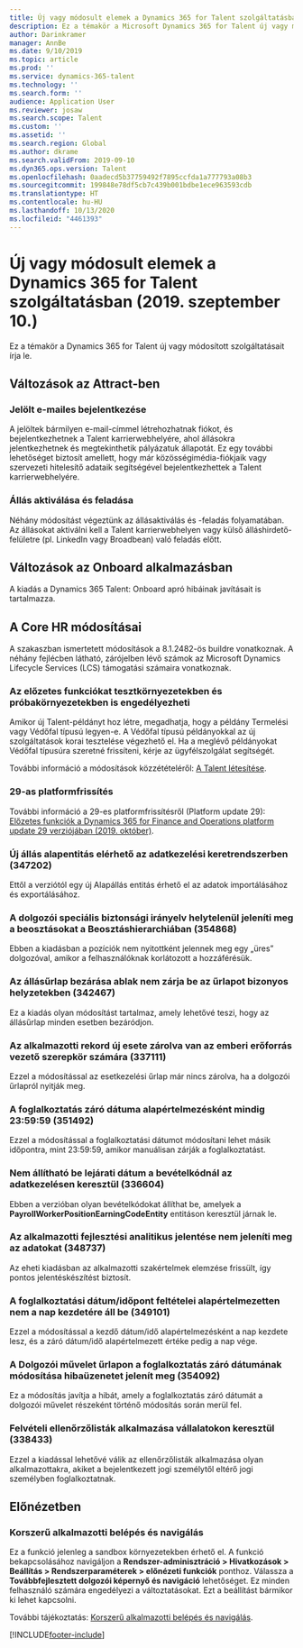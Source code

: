 ```yaml
---
title: Új vagy módosult elemek a Dynamics 365 for Talent szolgáltatásban (2019. szeptember 10.)
description: Ez a témakör a Microsoft Dynamics 365 for Talent új vagy módosított szolgáltatásait írja le.
author: Darinkramer
manager: AnnBe
ms.date: 9/10/2019
ms.topic: article
ms.prod: ''
ms.service: dynamics-365-talent
ms.technology: ''
ms.search.form: ''
audience: Application User
ms.reviewer: josaw
ms.search.scope: Talent
ms.custom: ''
ms.assetid: ''
ms.search.region: Global
ms.author: dkrame
ms.search.validFrom: 2019-09-10
ms.dyn365.ops.version: Talent
ms.openlocfilehash: 0aadecd5b37759492f7895ccfda1a777793a08b3
ms.sourcegitcommit: 199848e78df5cb7c439b001bdbe1ece963593cdb
ms.translationtype: HT
ms.contentlocale: hu-HU
ms.lasthandoff: 10/13/2020
ms.locfileid: "4461393"
---
```

# <a name="whats-new-or-changed-in-dynamics-365-for-talent-september-10-2019"></a>Új vagy módosult elemek a Dynamics 365 for Talent szolgáltatásban (2019. szeptember 10.)

Ez a témakör a Dynamics 365 for Talent új vagy módosított szolgáltatásait írja le.

## <a name="changes-in-attract"></a>Változások az Attract-ben

### <a name="candidate-e-mail-login"></a>Jelölt e-mailes bejelentkezése

A jelöltek bármilyen e-mail-címmel létrehozhatnak fiókot, és bejelentkezhetnek a Talent karrierwebhelyére, ahol állásokra jelentkezhetnek és megtekinthetik pályázatuk állapotát. Ez egy további lehetőséget biztosít amellett, hogy már közösségimédia-fiókjaik vagy szervezeti hitelesítő adataik segítségével bejelentkezhettek a Talent karrierwebhelyére.

### <a name="job-activation-and-posting"></a>Állás aktiválása és feladása

Néhány módosítást végeztünk az állásaktiválás és -feladás folyamatában. Az állásokat aktiválni kell a Talent karrierwebhelyen vagy külső álláshirdető-felületre (pl. LinkedIn vagy Broadbean) való feladás előtt.

## <a name="changes-in-onboard"></a>Változások az Onboard alkalmazásban

A kiadás a Dynamics 365 Talent: Onboard apró hibáinak javításait is tartalmazza.

## <a name="changes-in-core-hr"></a>A Core HR módosításai

A szakaszban ismertetett módosítások a 8.1.2482-ös buildre vonatkoznak. A néhány fejlécben látható, zárójelben lévő számok az Microsoft Dynamics Lifecycle Services (LCS) támogatási számaira vonatkoznak.

### <a name="you-can-enable-preview-features-in-sandbox-and-trial-environments"></a>Az előzetes funkciókat tesztkörnyezetekben és próbakörnyezetekben is engedélyezheti

Amikor új Talent-példányt hoz létre, megadhatja, hogy a példány Termelési vagy Védőfal típusú legyen-e. A Védőfal típusú példányokkal az új szolgáltatások korai tesztelése végezhető el. Ha a meglévő példányokat Védőfal típusúra szeretné frissíteni, kérje az ügyfélszolgálat segítségét.

További információ a módosítások közzétételéről: [A Talent létesítése](./provisioning-talent.md).

### <a name="platform-update-29"></a>29-as platformfrissítés

További információ a 29-es platformfrissítésről (Platform update 29): [Előzetes funkciók a Dynamics 365 for Finance and Operations platform update 29 verziójában (2019. október)](https://docs.microsoft.com/dynamics365/unified-operations/fin-and-ops/get-started/whats-new-platform-update-29).

### <a name="new-job-base-entity-available-in-data-management-framework-347202"></a>Új állás alapentitás elérhető az adatkezelési keretrendszerben (347202)

Ettől a verziótól egy új Alapállás entitás érhető el az adatok importálásához és exportálásához. 

### <a name="worker-advanced-security-policy-incorrectly-displays-positions-in-position-hierarchy-354868"></a>A dolgozói speciális biztonsági irányelv helytelenül jeleníti meg a beosztásokat a Beosztáshierarchiában (354868)

Ebben a kiadásban a pozíciók nem nyitottként jelennek meg egy „üres” dolgozóval, amikor a felhasználóknak korlátozott a hozzáférésük.

### <a name="job-form-close-box-wont-close-form-in-certain-situations-342467"></a>Az állásűrlap bezárása ablak nem zárja be az űrlapot bizonyos helyzetekben (342467)

Ez a kiadás olyan módosítást tartalmaz, amely lehetővé teszi, hogy az állásűrlap minden esetben bezáródjon.

### <a name="new-case-on-employee-record-is-locked-for-human-resources-manager-role-337111"></a>Az alkalmazotti rekord új esete zárolva van az emberi erőforrás vezető szerepkör számára (337111)

Ezzel a módosítással az esetkezelési űrlap már nincs zárolva, ha a dolgozói űrlapról nyitják meg.

### <a name="employment-end-date-always-defaults-to-235959-351492"></a>A foglalkoztatás záró dátuma alapértelmezésként mindig 23:59:59 (351492)

Ezzel a módosítással a foglalkoztatási dátumot módosítani lehet másik időpontra, mint 23:59:59, amikor manuálisan zárják a foglalkoztatást.

### <a name="unable-to-set-up-expiration-date-on-an-earning-code-through-data-management-336604"></a>Nem állítható be lejárati dátum a bevételkódnál az adatkezelésen keresztül (336604)

Ebben a verzióban olyan bevételkódokat állíthat be, amelyek a **PayrollWorkerPositionEarningCodeEntity** entitáson keresztül járnak le.

### <a name="employee-development-analytic-report-doesnt-display-data-348737"></a>Az alkalmazotti fejlesztési analitikus jelentése nem jeleníti meg az adatokat (348737)

Az eheti kiadásban az alkalmazotti szakértelmek elemzése frissült, így pontos jelentéskészítést biztosít.

### <a name="terms-of-employment-datetime-dont-default-to-beginning-of-day-349101"></a>A foglalkoztatási dátum/időpont feltételei alapértelmezetten nem a nap kezdetére áll be (349101)

Ezzel a módosítással a kezdő dátum/idő alapértelmezésként a nap kezdete lesz, és a záró dátum/idő alapértelmezett értéke pedig a nap vége.

### <a name="changing-the-employment-end-date-on-worker-action-form-displays-an-error-354092"></a>A Dolgozói művelet űrlapon a foglalkoztatás záró dátumának módosítása hibaüzenetet jelenít meg (354092) 

Ez a módosítás javítja a hibát, amely a foglalkoztatás záró dátumát a dolgozói művelet részeként történő módosítás során merül fel.

### <a name="applying-onboarding-checklists-across-companies-338433"></a>Felvételi ellenőrzőlisták alkalmazása vállalatokon keresztül (338433)

Ezzel a kiadással lehetővé válik az ellenőrzőlisták alkalmazása olyan alkalmazottakra, akiket a bejelentkezett jogi személytől eltérő jogi személyben foglalkoztatnak.

## <a name="in-preview"></a>Előnézetben

### <a name="streamlined-employee-entry-and-navigation"></a>Korszerű alkalmazotti belépés és navigálás

Ez a funkció jelenleg a sandbox környezetekben érhető el. A funkció bekapcsolásához navigáljon a **Rendszer-adminisztráció > Hivatkozások > Beállítás > Rendszerparaméterek > előnézeti funkciók** ponthoz. Válassza a **Továbbfejlesztett dolgozói képernyő és navigáció** lehetőséget. Ez minden felhasználó számára engedélyezi a változtatásokat. Ezt a beállítást bármikor ki lehet kapcsolni.

További tájékoztatás: [Korszerű alkalmazotti belépés és navigálás](./streamlined-employee-entry.md).


[!INCLUDE[footer-include](../includes/footer-banner.md)]